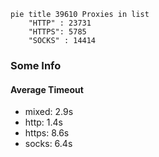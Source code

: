 
```mermaid
pie title 39610 Proxies in list
    "HTTP" : 23731
    "HTTPS": 5785
    "SOCKS" : 14414
```

### Some Info
#### Average Timeout

- mixed: 2.9s
- http: 1.4s
- https: 8.6s
- socks: 6.4s